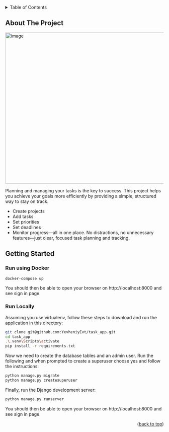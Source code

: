 <a id="readme-top"></a>

<details>
  <summary>Table of Contents</summary>
  <ol>
    <li>
      <a href="#about-the-project">About The Project</a>
    </li>
    <li>
      <a href="#getting-started">Getting Started</a>
      <ul>
        <li><a href="#run-using-docker">Run using Docker</a></li>
        <li><a href="#run-locally">Run Locally</a></li>
      </ul>
    </li>
  </ol>
</details>



## About The Project

<img width="830" height="480" alt="image" src="https://github.com/user-attachments/assets/1428f6d1-c5d3-436b-af7f-bf71791329f9" />

Planning and managing your tasks is the key to success.
This project helps you achieve your goals more efficiently by providing a simple, structured way to stay on track.

* Create projects
* Add tasks
* Set priorities
* Set deadlines
* Monitor progress—all in one place.
No distractions, no unnecessary features—just clear, focused task planning and tracking.

## Getting Started

### Run using Docker
   ```sh
   docker-compose up
   ```

You should then be able to open your browser on http://localhost:8000 and see sign in page.

### Run Locally

Assuming you use virtualenv, follow these steps to download and run the application in this directory:

   ```sh
   git clone git@github.com:YevheniyEvt/task_app.git
   cd task_app
   .\.venv\Scripts\activate
   pip install -r requirements.txt
   ```

Now we need to create the database tables and an admin user. Run the following and when prompted to create a superuser choose yes and follow the instructions:

   ```sh
   python manage.py migrate
   python manage.py createsuperuser
   ```

Finally, run the Django development server:

   ```sh
   python manage.py runserver
   ```

You should then be able to open your browser on http://localhost:8000 and see sign in page.

<p align="right">(<a href="#readme-top">back to top</a>)</p>